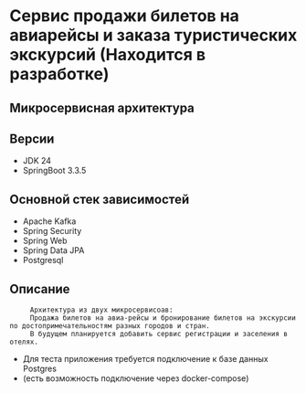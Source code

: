 
# Сервис продажи билетов на авиарейсы и заказа туристических экскурсий (Находится в разработке)

## Микросервисная архитектура

##  Версии
* JDK 24
* SpringBoot 3.3.5

## Основной стек зависимостей
* Apache Kafka
* Spring Security
* Spring Web
* Spring Data JPA
* Postgresql

## Описание
         Архитектура из двух микросервисоав:
         Продажа билетов на авиа-рейсы и бронирование билетов на экскурсии по достопримечательностям разных городов и стран.
         В будущем планируется добавить сервис регистрации и заселения в отелях.

* Для теста приложения требуется подключение к базе данных Postgres
* (есть возможность подключение через docker-compose)
